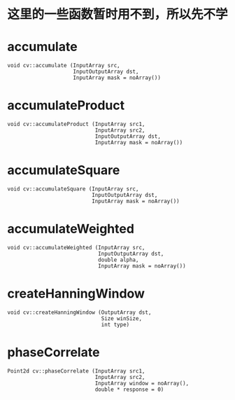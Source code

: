 # 这里的一些函数暂时用不到，所以先不学
# accumulate
```
void cv::accumulate (InputArray src, 
                     InputOutputArray dst, 
                     InputArray mask = noArray())
```
# accumulateProduct
```
void cv::accumulateProduct (InputArray src1, 
                            InputArray src2, 
                            InputOutputArray dst, 
                            InputArray mask = noArray())
```
# accumulateSquare
```
void cv::accumulateSquare (InputArray src, 
                           InputOutputArray dst, 
                           InputArray mask = noArray())
```
# accumulateWeighted
```
void cv::accumulateWeighted (InputArray src, 
                             InputOutputArray dst, 
                             double alpha, 
                             InputArray mask = noArray())
```
# createHanningWindow
```
void cv::createHanningWindow (OutputArray dst, 
                              Size winSize, 
                              int type)
```
# phaseCorrelate
```
Point2d cv::phaseCorrelate (InputArray src1, 
                            InputArray src2, 
                            InputArray window = noArray(), 
                            double * response = 0)
```
